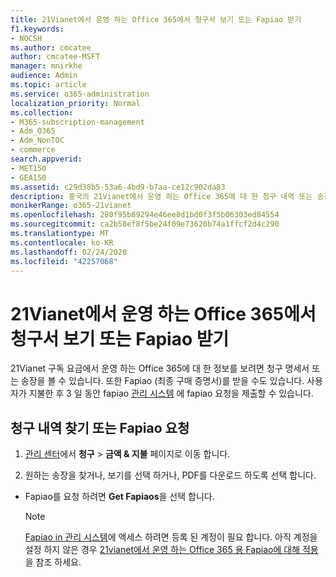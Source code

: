 ```yaml
---
title: 21Vianet에서 운영 하는 Office 365에서 청구서 보기 또는 Fapiao 받기
f1.keywords:
- NOCSH
ms.author: cmcatee
author: cmcatee-MSFT
manager: mnirkhe
audience: Admin
ms.topic: article
ms.service: o365-administration
localization_priority: Normal
ms.collection:
- M365-subscription-management
- Adm_O365
- Adm_NonTOC
- commerce
search.appverid:
- MET150
- GEA150
ms.assetid: c29d38b5-53a6-4bd9-b7aa-ce12c902da83
description: 중국의 21Vianet에서 운영 하는 Office 365에 대 한 청구 내역 또는 송장을 확인 합니다.
monikerRange: o365-21vianet
ms.openlocfilehash: 280f95b89294e46ee8d1bd0f3f5b06303ed84554
ms.sourcegitcommit: ca2b58ef8f5be24f09e73620b74a1ffcf2d4c290
ms.translationtype: MT
ms.contentlocale: ko-KR
ms.lasthandoff: 02/24/2020
ms.locfileid: "42257068"
---
```

# <a name="view-your-bill-or-get-a-fapiao-in-office-365-operated-by-21vianet"></a>21Vianet에서 운영 하는 Office 365에서 청구서 보기 또는 Fapiao 받기

21Vianet 구독 요금에서 운영 하는 Office 365에 대 한 정보를 보려면 청구 명세서 또는 송장을 볼 수 있습니다. 또한 Fapiao (최종 구매 증명서)를 받을 수도 있습니다. 사용자가 지불한 후 3 일 동안 fapiao [관리 시스템](https://go.microsoft.com/fwlink/p/?linkid=837465) 에 fapiao 요청을 제출할 수 있습니다. 
  
## <a name="find-your-billing-statement-or-request-a-fapiao"></a>청구 내역 찾기 또는 Fapiao 요청
1. [관리 센터](https://go.microsoft.com/fwlink/p/?linkid=850627)에서 **청구** \> **금액 & 지불** 페이지로 이동 합니다.
    
2. 원하는 송장을 찾거나, 보기를 선택 하거나, PDF를 다운로드 하도록 선택 합니다.

    
  - Fapiao를 요청 하려면 **Get Fapiaos**을 선택 합니다.
    
    > [!NOTE]
    > [Fapiao in 관리 시스템](https://go.microsoft.com/fwlink/p/?linkid=837465)에 액세스 하려면 등록 된 계정이 필요 합니다. 아직 계정을 설정 하지 않은 경우 [21vianet에서 운영 하는 Office 365 용 Fapiao에 대해 적용](apply-for-a-fapiao.md)을 참조 하세요. 
